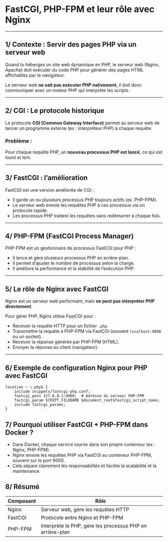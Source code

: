 # FastCGI, PHP-FPM et leur rôle avec Nginx

---

## 1/ Contexte : Servir des pages PHP via un serveur web

Quand tu héberges un site web dynamique en PHP, le serveur web (Nginx, Apache) doit exécuter du code PHP pour générer des pages HTML affichables par le navigateur.

Le serveur web **ne sait pas exécuter PHP nativement**, il doit donc communiquer avec un moteur PHP qui interprète les scripts.

---

## 2/ CGI : Le protocole historique

Le protocole **CGI (Common Gateway Interface)** permet au serveur web de lancer un programme externe (ex : interpréteur PHP) à chaque requête.

### Problème :

Pour chaque requête PHP, un **nouveau processus PHP est lancé**, ce qui est lourd et lent.

---

## 3/ FastCGI : l’amélioration

FastCGI est une version améliorée de CGI :

- Il garde un ou plusieurs processus PHP toujours actifs (ex. PHP-FPM).
- Le serveur web envoie les requêtes PHP à ces processus via un protocole rapide.
- Les processus PHP traitent les requêtes sans redémarrer à chaque fois.

---

## 4/ PHP-FPM (FastCGI Process Manager)

PHP-FPM est un gestionnaire de processus FastCGI pour PHP :

- Il lance et gère plusieurs processus PHP en arrière-plan.
- Il permet d’ajuster le nombre de processus selon la charge.
- Il améliore la performance et la stabilité de l’exécution PHP.

---

## 5/ Le rôle de Nginx avec FastCGI

Nginx est un serveur web performant, mais **ne peut pas interpréter PHP directement**.

Pour gérer PHP, Nginx utilise FastCGI pour :

- Recevoir la requête HTTP pour un fichier `.php`.
- Transmettre la requête à PHP-FPM via FastCGI (souvent `localhost:9000` ou un socket).
- Recevoir la réponse générée par PHP-FPM (HTML).
- Envoyer la réponse au client (navigateur).

---

## 6/ Exemple de configuration Nginx pour PHP avec FastCGI

```nginx
location ~ \.php$ {
    include snippets/fastcgi-php.conf;
    fastcgi_pass 127.0.0.1:9000;  # Adresse du serveur PHP-FPM
    fastcgi_param SCRIPT_FILENAME $document_root$fastcgi_script_name;
    include fastcgi_params;
}
```

## 7/ Pourquoi utiliser FastCGI + PHP-FPM dans Docker ?

- Dans Docker, chaque service tourne dans son propre conteneur (ex : Nginx, PHP-FPM).
- Nginx envoie les requêtes PHP via FastCGI au conteneur PHP-FPM, souvent sur le port 9000.
- Cela sépare clairement les responsabilités et facilite la scalabilité et la maintenance.

## 8/ Résumé

| Composant | Rôle                                           |
|-----------|------------------------------------------------|
| Nginx     | Serveur web, gère les requêtes HTTP            |
| FastCGI   | Protocole entre Nginx et PHP-FPM                |
| PHP-FPM   | Interprète le PHP, gère les processus PHP en arrière-plan |

